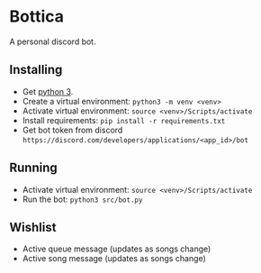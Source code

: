 # Bottica

A personal discord bot.

## Installing

- Get [python 3](https://www.python.org/downloads/).
- Create a virtual environment: `python3 -m venv <venv>`
- Activate virtual environment: `source <venv>/Scripts/activate`
- Install requirements: `pip install -r requirements.txt`
- Get bot token from discord `https://discord.com/developers/applications/<app_id>/bot`

## Running

- Activate virtual environment: `source <venv>/Scripts/activate`
- Run the bot: `python3 src/bot.py`

## Wishlist

- Active queue message (updates as songs change)
- Active song message (updates as songs change)
